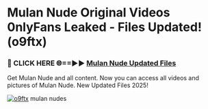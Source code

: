 # Mulan Nude Original Videos 0nlyFans Leaked - Files Updated! (o9ftx)

<h3>🔴 CLICK HERE 🌐==►► <a href="https://tinyurl.com/5h6xmrr3" rel="nofollow">Mulan Nude Updated Files</a></h3>

Get Mulan Nude and all content. Now you can access all videos and pictures of Mulan Nude. New Updated Files 2025!

[![o9ftx](https://i.imgur.com/KVD873Z.gif)](https://tinyurl.com/5h6xmrr3)
mulan nudes